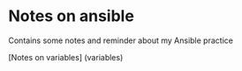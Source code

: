 # Notes on ansible

Contains some notes and reminder about my Ansible practice

[Notes on variables] (variables)
